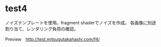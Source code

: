 # test4

ノイズテンプレートを使用。fragment shaderでノイズを作成。
各画像に別途割り当て、レンダリング負荷の確認。

Preview　http://test.mitsugutakahashi.com/f4/
